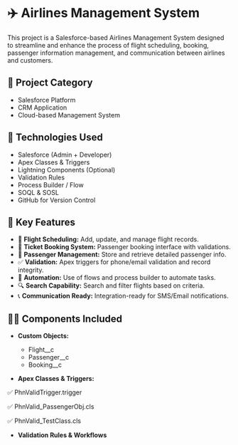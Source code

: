 # ✈️ Airlines Management System

This project is a Salesforce-based Airlines Management System designed to streamline and enhance the process of flight scheduling, booking, passenger information management, and communication between airlines and customers.

## 📌 Project Category
- Salesforce Platform
- CRM Application
- Cloud-based Management System

## 🔧 Technologies Used
- Salesforce (Admin + Developer)
- Apex Classes & Triggers
- Lightning Components (Optional)
- Validation Rules
- Process Builder / Flow
- SOQL & SOSL
- GitHub for Version Control

## 🚀 Key Features

- 🛫 **Flight Scheduling:** Add, update, and manage flight records.
- 🎫 **Ticket Booking System:** Passenger booking interface with validations.
- 🧍 **Passenger Management:** Store and retrieve detailed passenger info.
- ✅ **Validation:** Apex triggers for phone/email validation and record integrity.
- 📄 **Automation:** Use of flows and process builder to automate tasks.
- 🔍 **Search Capability:** Search and filter flights based on criteria.
- 📞 **Communication Ready:** Integration-ready for SMS/Email notifications.

## 🧑‍💻 Components Included

- **Custom Objects:**
  - Flight__c
  - Passenger__c
  - Booking__c

- **Apex Classes & Triggers:**
  
✅ PhnValidTrigger.trigger

✅ PhnValid_PassengerObj.cls

✅ PhnValid_TestClass.cls

- **Validation Rules & Workflows**

